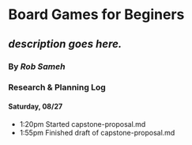 # Board Games for Beginers

## _description goes here._

### By _**Rob Sameh**_

### Research & Planning Log

#### Saturday, 08/27

* 1:20pm Started capstone-proposal.md
* 1:55pm Finished draft of capstone-proposal.md
